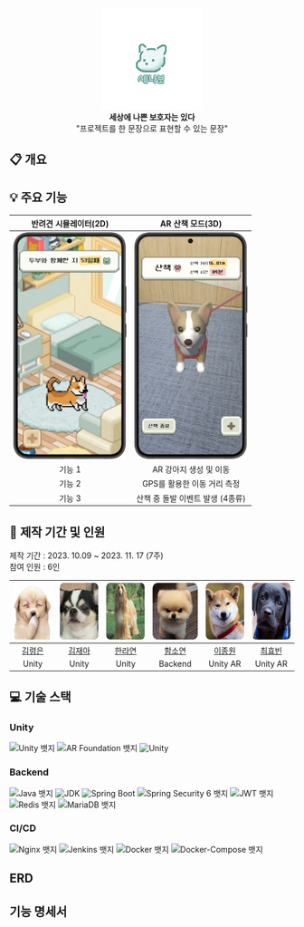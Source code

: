 <div align="center">
<center>
<img src="Documents/Logo.png" alt="logo" width="180" height="180">
</center>
</div>

<div align="center">
<center>
<b>세상에 나쁜 보호자는 있다</b>
<div>"프로젝트를 한 문장으로 표현할 수 있는 문장"</div>
</center>
</div>

## :clipboard: 개요


## 💡 주요 기능
|반려견 시뮬레이터(2D)|AR 산책 모드(3D)|
|:--:|:--:|
|<img src="Documents/mainscene.png" alt="logo" width="200" height="400">|<img src="Documents/arscene.png" alt="logo" width="200" height="400">|
|기능 1|AR 강아지 생성 및 이동
|기능 2|GPS를 활용한 이동 거리 측정
|기능 3|산책 중 돌발 이벤트 발생 (4종류)

## 📆 제작 기간 및 인원

제작 기간 : 2023. 10.09 ~ 2023. 11. 17 (7주) <br/>
참여 인원 : 6인

|<img src="Documents/dog1.jpg" width="100" height="100">|<img src="Documents/dog4.png" width="100" height="100">|<img title="" src="Documents/dog3.png" width="100" height="100">|<img src="Documents/dog2.png" width="100" height="100">|<img src="Documents/dog6.png" width="100" height="100">|<img src="Documents/dog5.jpg" width="100" height="100">|
|:--:|:--:|:--:|:--:|:--:|:--:|
|<a href="">김령은</a>|<a href="">김재아</a>|<a href="">한라연</a>|<a href="">함소연</a>|<a href="">이종원</a>|<a href="">최효빈</a>
|Unity|Unity|Unity|Backend|Unity AR|Unity AR|

## 💻 기술 스택
### Unity
![Unity 뱃지](https://img.shields.io/badge/Unity%202022.3.11-000000.svg?style=flat-square&logo=Unity&logoColor=white)
![AR Foundation 뱃지](https://img.shields.io/badge/AR%20Foundation-FF6C00.svg?style=flat-square&logo=Unity&logoColor=white)
![Unity](https://img.shields.io/badge/ARCore-708090.svg?style=flat-square&logo=Unity&logoColor=white)
### Backend
![Java 뱃지](https://img.shields.io/badge/Java-007396.svg?style=flat-square&logo=Java&logoColor=white)
![JDK](https://img.shields.io/badge/JDK%2017-007396.svg?style=flat-square&logo=Java&logoColor=white)
![Spring Boot](https://img.shields.io/badge/Spring%20boot%203.1.5-6DB33F.svg?style=flat-square&logo=Spring%20Boot&logoColor=white)
![Spring Security 6 뱃지](https://img.shields.io/badge/Spring%20Security-6DB33F.svg?style=flat-square&logo=Spring%20Security&logoColor=white)
![JWT 뱃지](https://img.shields.io/badge/JWT-000000.svg?style=flat-square&logo=JSON%20Web%20Tokens&logoColor=white)
![Redis 뱃지](https://img.shields.io/badge/Redis-DC382D.svg?style=flat-square&logo=Redis&logoColor=white)
![MariaDB 뱃지](https://img.shields.io/badge/MariaDB-003545.svg?style=flat-square&logo=MariaDB&logoColor=white)

### CI/CD
![Nginx 뱃지](https://img.shields.io/badge/Nginx-009639.svg?style=flat-square&logo=Nginx&logoColor=white)
![Jenkins 뱃지](https://img.shields.io/badge/Jenkins-D24939.svg?style=flat-square&logo=Jenkins&logoColor=white)
![Docker 뱃지](https://img.shields.io/badge/Docker-2496ED.svg?style=flat-square&logo=Docker&logoColor=white)
![Docker-Compose 뱃지](https://img.shields.io/badge/Docker--Compose-1C72C7.svg?style=flat-square&logo=Docker&logoColor=white)


## ERD

## 기능 명세서
